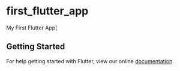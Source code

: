 # first_flutter_app

My First Flutter App[

## Getting Started

For help getting started with Flutter, view our online
[documentation](https://flutter.io/).
